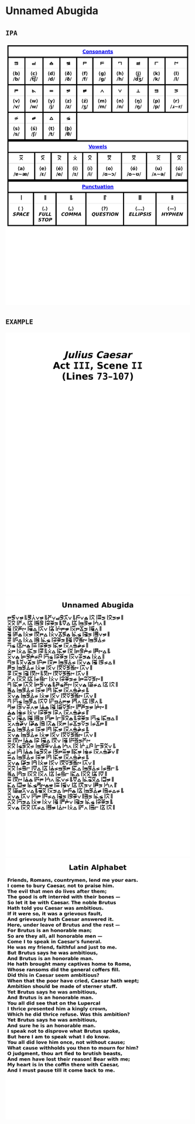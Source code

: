 # Unnamed Abugida
## `IPA`
![ipa page.png](site/png/ipa/page.png)
## `EXAMPLE`
![example page-1.png](site/png/example/page-1.png)
![example page-2.png](site/png/example/page-2.png)
![example page-3.png](site/png/example/page-3.png)